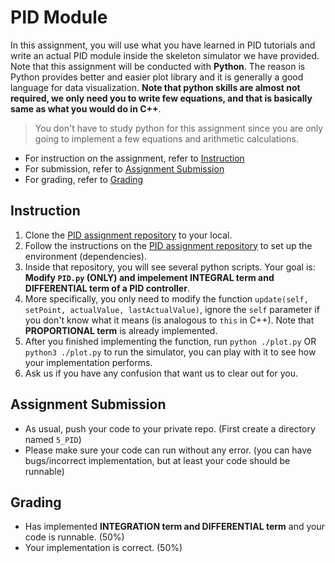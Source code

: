 # PID Module

In this assignment, you will use what you have learned in PID tutorials and write an actual PID module inside the skeleton simulator we have provided. Note that this assignment will be conducted with __Python__. The reason is Python provides better and easier plot library and it is generally a good language for data visualization. __Note that python skills are almost not required, we only need you to write few equations, and that is basically same as what you would do in C++__. 

> You don't have to study python for this assignment since you are only going to implement a few equations and arithmetic calculations.

* For instruction on the assignment, refer to [Instruction](#instruction)
* For submission, refer to [Assignment Submission](#assignment-submission)
* For grading, refer to [Grading](#grading)

## Instruction
1. Clone the [PID assignment repository](https://github.com/LIANG-SN/PID-Control-Model) to your local.
2. Follow the instructions on the [PID assignment repository](https://github.com/LIANG-SN/PID-Control-Model) to set up the environment (dependencies).
3. Inside that repository, you will see several python scripts. Your goal is: __Modify `PID.py` (ONLY) and impelement INTEGRAL term and DIFFERENTIAL term of a PID controller__.
4. More specifically, you only need to modify the function `update(self, setPoint, actualValue, lastActualValue)`, ignore the `self` parameter if you don't know what it means (is analogous to `this` in C++). Note that __PROPORTIONAL term__ is already implemented.
5. After you finished implementing the function, run `python ./plot.py` OR `python3 ./plot.py` to run the simulator, you can play with it to see how your implementation performs.
6. Ask us if you have any confusion that want us to clear out for you.

## Assignment Submission

* As usual, push your code to your private repo. (First create a directory named `5_PID`)
* Please make sure your code can run without any error. (you can have bugs/incorrect implementation, but at least your code should be runnable)

## Grading

* Has implemented __INTEGRATION term and DIFFERENTIAL term__ and your code is runnable. (50%)
* Your implementation is correct. (50%)
